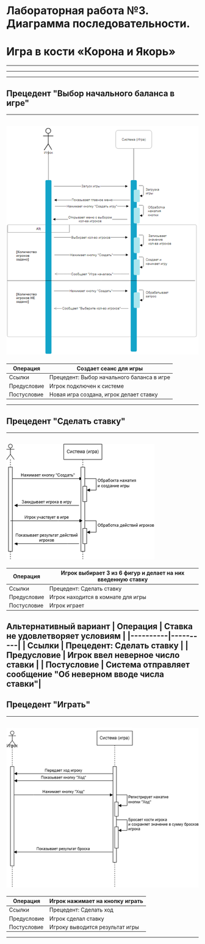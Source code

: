 # Лабораторная работа №3. Диаграмма последовательности.
# Игра в кости «Корона и Якорь»
---
***
---
## Прецедент "Выбор начального баланса в игре"
---
![Logo](https://github.com/NEEEEEERO/Igra-kosti-21-/blob/main/Lab%203%20Sequence/images/image%201%20(correct).png?raw=true)
---

| Операция | Создает сеанс для игры |
|----------|----------|
| Ссылки    | Прецедент: Выбор начального баланса в игре   |
| Предусловие    | Игрок подключен к системе  |
| Постусловие    |  Новая игра создана, игрок делает ставку  |
---
## Прецедент "Сделать ставку"
---
![Logo](https://github.com/NEEEEEERO/Igra-kosti-21-/blob/main/Lab%203%20Sequence/images/image%202%20(correct).png?raw=true)
---
| Операция | Игрок выбирает 3 из 6 фигур и делает на них введенную ставку |
|----------|----------|
| Ссылки    | Прецедент: Сделать ставку   |
| Предусловие    | Игрок находится в комнате для игры |
| Постусловие    | Игрок играет |

**Альтернативный вариант**
| Операция | Ставка не удовлетворяет условиям |
|----------|----------|
| Ссылки    | Прецедент: Сделать ставку   |
| Предусловие    | Игрок ввел неверное число ставки  |
| Постусловие    | Система отправляет сообщение "Об неверном вводе числа ставки"|
---
## Прецедент "Играть"
---
![Logo](https://github.com/NEEEEEERO/Igra-kosti-21-/blob/main/Lab%203%20Sequence/images/image%203%20(correct).png?raw=true)
---
| Операция | Игрок нажимает на кнопку играть |
|----------|----------|
| Ссылки    | Прецедент: Сделать ход   |
| Предусловие    | Игрок сделал ставку |
| Постусловие    | Игроку выводится результат игры |
---
